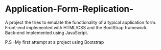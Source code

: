 # Application-Form-Replication-

A project the tries to emulate the functionality of a typical application form. Front-end implemented with HTML/CSS and the BootStrap framework. Back-end implemented using JavaScript.

P.S
-My first attempt at a project using Bootstrap
